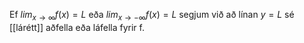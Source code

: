 Ef $lim_{x→∞}f(x)=L$ eða $lim_{x→−∞}f(x)=L$ segjum við að línan $y=L$ sé [[lárétt]] aðfella eða láfella fyrir f.